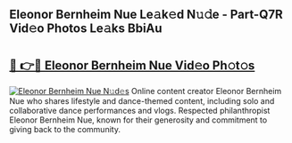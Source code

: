 ## Eleonor Bernheim Nue Le𝚊k𝚎d N𝚞𝚍e - Part-Q7R Vid𝚎o Photos Le𝚊ks BbiAu

# <h2><a href="http://fb6zpt.evod.top/?m=Eleonor+Bernheim+Nue">🔗 👉🔴 Eleonor Bernheim Nue Vid𝚎o Ph𝚘t𝚘s</a></h2>

[![Eleonor Bernheim Nue N𝚞d𝚎s](https://i.imgur.com/8V9OHl7.gif)](http://fb6zpt.evod.top/?m=Eleonor+Bernheim+Nue)
Online content creator Eleonor Bernheim Nue who shares lifestyle and dance-themed content, including solo and collaborative dance performances and vlogs. Respected philanthropist Eleonor Bernheim Nue, known for their generosity and commitment to giving back to the community. 

